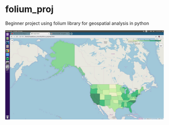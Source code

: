 # folium_proj

Beginner project using folium library for geospatial analysis in python

![States of Anerica](states.jpg)
